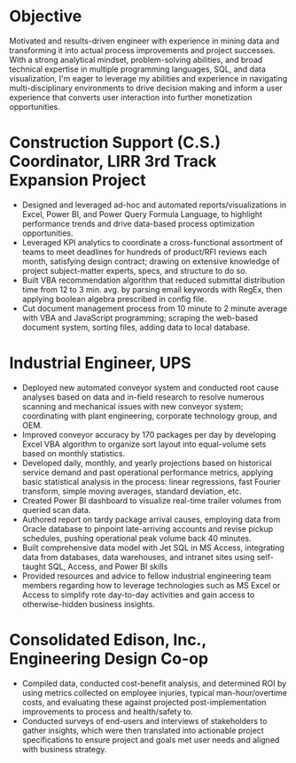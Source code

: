 # Objective
Motivated and results-driven engineer with experience in mining data and transforming it into actual process improvements and project successes. With a strong analytical mindset, problem-solving abilities, and broad technical expertise in multiple programming languages, SQL, and data visualization, I'm eager to leverage my abilities and experience in navigating multi-disciplinary environments to drive decision making and inform a user experience that converts user interaction into further monetization opportunities.

# Construction Support (C.S.) Coordinator, LIRR 3rd Track Expansion Project
- Designed and leveraged ad-hoc and automated reports/visualizations in Excel, Power BI, and Power Query Formula Language, to highlight performance trends and drive data-based process optimization opportunities.
- Leveraged KPI analytics to coordinate a cross-functional assortment of teams to meet deadlines for hundreds of product/RFI reviews each month, satisfying design contract; drawing on extensive knowledge of project subject-matter experts, specs, and structure to do so.
- Built VBA recommendation algorithm that reduced submittal distribution time from 12 to 3 min. avg. by parsing email keywords with RegEx, then applying boolean algebra prescribed in config file.
- Cut document management process from 10 minute to 2 minute average with VBA and JavaScript programming; scraping the web-based document system, sorting files, adding data to local database.

# Industrial Engineer, UPS
- Deployed new automated conveyor system and conducted root cause analyses based on data and in-field research to resolve numerous scanning and mechanical issues with new conveyor system; coordinating with plant engineering, corporate technology group, and OEM.
- Improved conveyor accuracy by 170 packages per day by developing Excel VBA algorithm to organize sort layout into equal-volume sets based on monthly statistics.
- Developed daily, monthly, and yearly projections based on historical service demand and past operational performance metrics, applying basic statistical analysis in the process: linear regressions, fast Fourier transform, simple moving averages, standard deviation, etc.
- Created Power BI dashboard to visualize real-time trailer volumes from queried scan data. 
- Authored report on tardy package arrival causes, employing data from Oracle database to pinpoint late-arriving accounts and revise pickup schedules, pushing operational peak volume back 40 minutes.
- Built comprehensive data model with Jet SQL in MS Access, integrating data from databases, data warehouses, and intranet sites using self-taught SQL, Access, and Power BI skills
- Provided resources and advice to fellow industrial engineering team members regarding how to leverage technologies such as MS Excel or Access to simplify rote day-to-day activities and gain access to otherwise-hidden business insights.

# Consolidated Edison, Inc., Engineering Design Co-op
- Compiled data, conducted cost-benefit analysis, and determined ROI by using metrics collected on employee injuries, typical man-hour/overtime costs, and evaluating these against projected post-implementation improvements to process and health/safety to.
- Conducted surveys of end-users and interviews of stakeholders to gather insights, which were then translated into actionable project specifications to ensure project and goals met user needs and aligned with business strategy.
